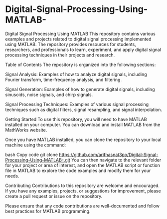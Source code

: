 # Digital-Signal-Processing-Using-MATLAB-
Digital Signal Processing Using MATLAB
This repository contains various examples and projects related to digital signal processing implemented using MATLAB. The repository provides resources for students, researchers, and professionals to learn, experiment, and apply digital signal processing techniques in their projects and research.

Table of Contents
The repository is organized into the following sections:

Signal Analysis: Examples of how to analyze digital signals, including Fourier transform, time-frequency analysis, and filtering.

Signal Generation: Examples of how to generate digital signals, including sinusoids, noise signals, and chirp signals.

Signal Processing Techniques: Examples of various signal processing techniques such as digital filters, signal resampling, and signal interpolation.


Getting Started
To use this repository, you will need to have MATLAB installed on your computer. You can download and install MATLAB from the MathWorks website.

Once you have MATLAB installed, you can clone the repository to your local machine using the command:

bash
Copy code
git clone https://github.com/arifhasnat3po/Digital-Signal-Processing-Using-MATLAB-.git
You can then navigate to the relevant folder for your project or area of interest, and open the MATLAB script or function file in MATLAB to explore the code examples and modify them for your needs.

Contributing
Contributions to this repository are welcome and encouraged. If you have any examples, projects, or suggestions for improvement, please create a pull request or issue on the repository.

Please ensure that any code contributions are well-documented and follow best practices for MATLAB programming.


